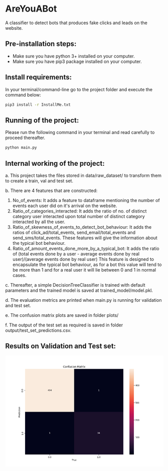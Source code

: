 # AreYouABot
A classifier to detect bots that produces fake clicks and leads on the website.

## Pre-installation steps:
- Make sure you have python 3+ installed on your computer.
- Make sure you have pip3 package installed on your computer.

## Install requirements: 
In your terminal/command-line go to the project folder and execute the command below:
```bash
pip3 install -r InstallMe.txt 
```

## Running of the project:
Please run the following command in your terminal and read carefully to proceed thereafter.
```bash
python main.py
```

## Internal working of the project:
a. This project takes the files stored in data/raw_dataset/ to transform them to create a train, val and test set.

b. There are 4 features that are constructed: 
1. No_of_events: It adds a feature to dataframe mentioning the number of events
        each user did on it's arrival on the website.
2. Ratio_of_categories_interacted: It adds the ratio of no. of distinct category user interacted upon total number
        of distinct category interacted by all the user.
3. Ratio_of_skewness_of_events_to_detect_bot_behaviour: It adds the ratios of click_ad/total_events, send_email/total_events and
        send_sms/total_events. These features will give the information about the typical bot
        behaviour.
4. Ratio_of_amount_events_done_more_by_a_typical_bot: It adds the ratio of
        (total events done by a user - average events done by real user)/(average events done by real user)
        This feature is designed to encapsulate the typical bot behaviour, as for a bot this value will tend
        to be more than 1 and for a real user it will lie between 0 and 1 in normal cases.

c. Thereafter, a simple DecisionTreeClassifier is trained with default parameters and the trained model is saved at trained_model/model.pkl.

d. The evaluation metrics are printed when main.py is running for validation and test set. 

e. The confusion matrix plots are saved in folder plots/

f. The output of the test set as required is saved in folder  output/test_set_predictions.csv. 

## Results on Validation and Test set:

![Validation-set](https://github.com/rohilrg/AreYouABot/blob/main/plots/confusion_matrix_for_validation_set.png)
